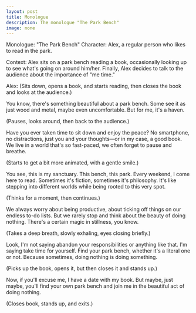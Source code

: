 ```yaml
---
layout: post
title: Monologue
description: The monologue "The Park Bench"
image: none
---
```


Monologue: "The Park Bench"
Character: Alex, a regular person who likes to read in the park.

Context: Alex sits on a park bench reading a book, occasionally looking up to see what's going on around him/her. Finally, Alex decides to talk to the audience about the importance of "me time."

Alex:
(Sits down, opens a book, and starts reading, then closes the book and looks at the audience.)

You know, there's something beautiful about a park bench. Some see it as just wood and metal, maybe even uncomfortable. But for me, it's a haven.

(Pauses, looks around, then back to the audience.)

Have you ever taken time to sit down and enjoy the peace? No smartphone, no distractions, just you and your thoughts—or in my case, a good book. We live in a world that's so fast-paced, we often forget to pause and breathe.

(Starts to get a bit more animated, with a gentle smile.)

You see, this is my sanctuary. This bench, this park. Every weekend, I come here to read. Sometimes it's fiction, sometimes it's philosophy. It's like stepping into different worlds while being rooted to this very spot.

(Thinks for a moment, then continues.)

We always worry about being productive, about ticking off things on our endless to-do lists. But we rarely stop and think about the beauty of doing nothing. There's a certain magic in stillness, you know.

(Takes a deep breath, slowly exhaling, eyes closing briefly.)

Look, I'm not saying abandon your responsibilities or anything like that. I'm saying take time for yourself. Find your park bench, whether it's a literal one or not. Because sometimes, doing nothing is doing something.

(Picks up the book, opens it, but then closes it and stands up.)

Now, if you'll excuse me, I have a date with my book. But maybe, just maybe, you'll find your own park bench and join me in the beautiful act of doing nothing.

(Closes book, stands up, and exits.)



